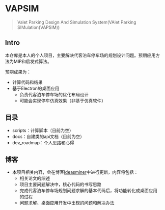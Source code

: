 # VAPSIM

> Valet Parking Design And Simulation System(VAlet Parking SIMulation(VAPSIM))

## Intro

本仓库是本人的个人项目，主要解决代客泊车停车场的规划设计问题。预期应用方法为MIP和启发式算法。

预期成果为：

* 计算代码和结果
* 基于Electron的桌面应用
  * 负责代客泊车停车场的优化布局设计
  * 可能会实现停车仿真效果（非基于仿真软件）

## 目录

* scripts：计算脚本（目前为空）
* docs：自建类的api文档（目前为空）
* dev_roadmap：个人思路和心得

## 博客
* 本项目相关内容，会在博客[Ideasminer](https://ideasminer.github.io/tags/VAPSIM/)中进行更新，内容将包括：
  * 相关论文的综述
  * 项目主要问题解决中，核心代码的书写思路
  * 完成代客泊车停车场规划问题求解的基本代码后，将功能转化成桌面应用的过程
  * 问题求解、桌面应用开发中出现的问题和解决办法